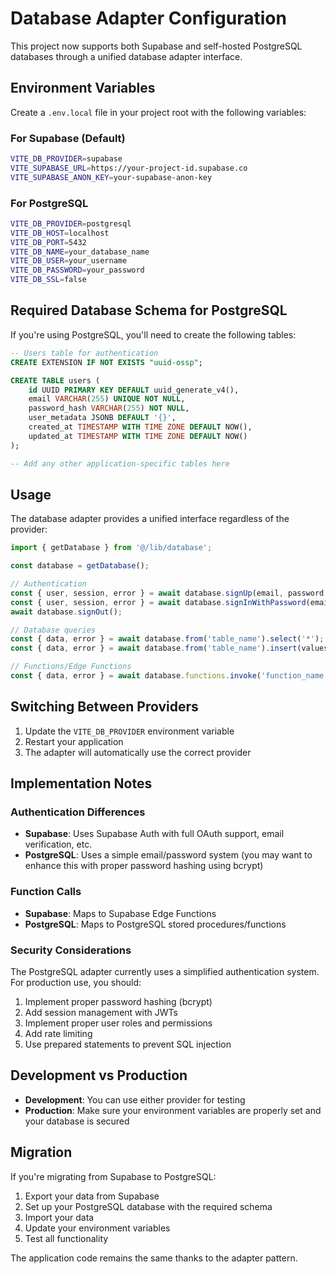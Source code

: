 # Database Adapter Configuration

This project now supports both Supabase and self-hosted PostgreSQL databases through a unified database adapter interface.

## Environment Variables

Create a `.env.local` file in your project root with the following variables:

### For Supabase (Default)
```bash
VITE_DB_PROVIDER=supabase
VITE_SUPABASE_URL=https://your-project-id.supabase.co
VITE_SUPABASE_ANON_KEY=your-supabase-anon-key
```

### For PostgreSQL
```bash
VITE_DB_PROVIDER=postgresql
VITE_DB_HOST=localhost
VITE_DB_PORT=5432
VITE_DB_NAME=your_database_name
VITE_DB_USER=your_username
VITE_DB_PASSWORD=your_password
VITE_DB_SSL=false
```

## Required Database Schema for PostgreSQL

If you're using PostgreSQL, you'll need to create the following tables:

```sql
-- Users table for authentication
CREATE EXTENSION IF NOT EXISTS "uuid-ossp";

CREATE TABLE users (
    id UUID PRIMARY KEY DEFAULT uuid_generate_v4(),
    email VARCHAR(255) UNIQUE NOT NULL,
    password_hash VARCHAR(255) NOT NULL,
    user_metadata JSONB DEFAULT '{}',
    created_at TIMESTAMP WITH TIME ZONE DEFAULT NOW(),
    updated_at TIMESTAMP WITH TIME ZONE DEFAULT NOW()
);

-- Add any other application-specific tables here
```

## Usage

The database adapter provides a unified interface regardless of the provider:

```typescript
import { getDatabase } from '@/lib/database';

const database = getDatabase();

// Authentication
const { user, session, error } = await database.signUp(email, password, options);
const { user, session, error } = await database.signInWithPassword(email, password);
await database.signOut();

// Database queries
const { data, error } = await database.from('table_name').select('*');
const { data, error } = await database.from('table_name').insert(values);

// Functions/Edge Functions
const { data, error } = await database.functions.invoke('function_name', { body: data });
```

## Switching Between Providers

1. Update the `VITE_DB_PROVIDER` environment variable
2. Restart your application
3. The adapter will automatically use the correct provider

## Implementation Notes

### Authentication Differences

- **Supabase**: Uses Supabase Auth with full OAuth support, email verification, etc.
- **PostgreSQL**: Uses a simple email/password system (you may want to enhance this with proper password hashing using bcrypt)

### Function Calls

- **Supabase**: Maps to Supabase Edge Functions
- **PostgreSQL**: Maps to PostgreSQL stored procedures/functions

### Security Considerations

The PostgreSQL adapter currently uses a simplified authentication system. For production use, you should:

1. Implement proper password hashing (bcrypt)
2. Add session management with JWTs
3. Implement proper user roles and permissions
4. Add rate limiting
5. Use prepared statements to prevent SQL injection

## Development vs Production

- **Development**: You can use either provider for testing
- **Production**: Make sure your environment variables are properly set and your database is secured

## Migration

If you're migrating from Supabase to PostgreSQL:

1. Export your data from Supabase
2. Set up your PostgreSQL database with the required schema
3. Import your data
4. Update your environment variables
5. Test all functionality

The application code remains the same thanks to the adapter pattern.